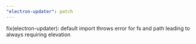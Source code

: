 ```yaml
---
"electron-updater": patch
---
```


fix(electron-updater): default import throws error for fs and path leading to always requiring elevation
